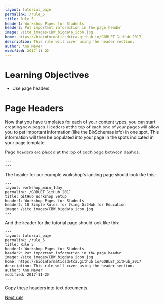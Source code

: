```yaml
---
layout: tutorial_page
permalink: /rule_5
title: Rule 5
header1: Workshop Pages for Students
header2: Put important information in the page header
image: /site_images/CBW_bigdata_icon.jpg
home: https://bioinformaticsdotca.github.io/GOBLET_GitHub_2017
description: This rule will cover using the header section.
author: Ann Meyer
modified: 2017-11-20
---
```


# Learning Objectives

* Use page headers

# Page Headers

Now that you have templates for each of your content types, you can start creating new pages.  Headers at the top of each one of your pages will allow you to put important information (like the BioSchemas info) in one spot.  This information will then be populated into your page in the spots indicated in your page template.

Page headers are placed at the top of each page between dashes:

```
---
---
```

The header for our example workshop's landing page should look like this:

```
---
layout: workshop_main_1day
permalink: /GOBLET_GitHub_2017
title: GitHub Workshop Setup
header1: Workshop Pages for Students
header2: 10 Simple Rules for Using GitHub for Education
image: /site_images/CBW_bigdata_icon.jpg
---
```

And the header for the tutorial page should look like this:

```
---
layout: tutorial_page
permalink: /rule_5
title: Rule 5
header1: Workshop Pages for Students
header2: Put important information in the page header
image: /site_images/CBW_bigdata_icon.jpg
home: https://bioinformaticsdotca.github.io/GOBLET_GitHub_2017
description: This rule will cover using the header section.
author: Ann Meyer
modified: 2017-11-20
---
```

Copy these headers into text documents.



[Next rule](https://bioinformaticsdotca.github.io/rule_6)
